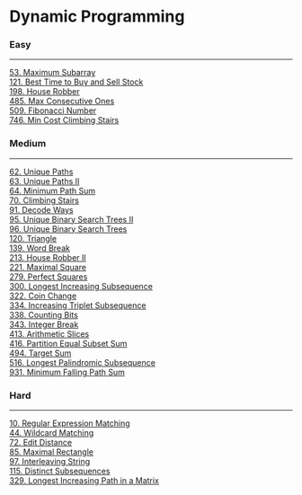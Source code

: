 # Dynamic Programming

### Easy
---
[53. Maximum Subarray](../solutions/0053-Maximum%20Subarray.md)</br>
[121. Best Time to Buy and Sell Stock](../solutions/0121-Best%20Time%20to%20Buy%20and%20Sell%20Stock.md)</br>
[198. House Robber](../solutions/0198-House%20Robber.md)</br>
[485. Max Consecutive Ones](../solutions/0485-Max%20Consecutive%20Ones.md)</br>
[509. Fibonacci Number](../solutions/0509-Fibonacci%20Number.md)</br>
[746. Min Cost Climbing Stairs](../solutions/0746-Min%20Cost%20Climbing%20Stairs.md)</br>

### Medium
---
[62. Unique Paths](../solutions/0062-Unique%20Paths.md)</br>
[63. Unique Paths II](../solutions/0063-Unique%20Paths%20II.md)</br>
[64. Minimum Path Sum](../solutions/0064-Minimum%20Path%20Sum.md)</br>
[70. Climbing Stairs](../solutions/0070-Climbing%20Stairs.md)</br>
[91. Decode Ways](../solutions/0091-Decode%20Ways.md)</br>
[95. Unique Binary Search Trees II](../solutions/0095-Unique%20Binary%20Search%20Trees%20II.md)</br>
[96. Unique Binary Search Trees](../solutions/0096-Unique%20Binary%20Search%20Trees.md)</br>
[120. Triangle](../solutions/0120-Triangle.md)</br>
[139. Word Break](../solutions/0139-Word%20Break.md)</br>
[213. House Robber II](../solutions/0213-House%20Robber%20II.md)</br>
[221. Maximal Square](../solutions/0221-Maximal%20Square.md)</br>
[279. Perfect Squares](../solutions/0279-Perfect%20Squares.md)</br>
[300. Longest Increasing Subsequence](../solutions/0300-Longest%20Increasing%20Subsequence.md)</br>
[322. Coin Change](../solutions/0322-Coin%20Change.md)</br>
[334. Increasing Triplet Subsequence](../solutions/0334-Increasing%20Triplet%20Subsequence.md)</br>
[338. Counting Bits](../solutions/0338-Counting%20Bits.md)</br>
[343. Integer Break](../solutions/0343-Integer%20Break.md)</br>
[413. Arithmetic Slices](../solutions/0413-Arithmetic%20Slices.md)</br>
[416. Partition Equal Subset Sum](../solutions/0416-Partition%20Equal%20Subset%20Sum.md)</br>
[494. Target Sum](../solutions/0494-Target%20Sum.md)</br>
[516. Longest Palindromic Subsequence](../solutions/0516-Longest%20Palindromic%20Subsequence.md)</br>
[931. Minimum Falling Path Sum](../solutions/0931-Minimum%20Falling%20Path%20Sum.md)</br>

### Hard
---
[10. Regular Expression Matching](../../solutions/0010-Regular%20Expression%20Matching.md)</br>
[44. Wildcard Matching](../solutions/0044-Wildcard%20Matching.md)</br>
[72. Edit Distance](../solutions/0072-Edit%20Distance.md)</br>
[85. Maximal Rectangle](../solutions/0085-Maximal%20Rectangle.md)</br>
[97. Interleaving String](../solutions/0097-Interleaving%20String.md)</br>
[115. Distinct Subsequences](../solutions/0115-Distinct%20Subsequences.md)</br>
[329. Longest Increasing Path in a Matrix](../solutions/0329-Longest%20Increasing%20Path%20in%20a%20Matrix.md)</br>
